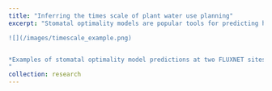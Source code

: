 ```yaml
---
title: "Inferring the times scale of plant water use planning"
excerpt: "Stomatal optimality models are popular tools for predicting how plants adjust their water use in response to drought, but they typically make the unrealistic simplifying assumption that plants optimize a reward function at each instant independently. By developing a new model that integrates water use and photosynthesis over time, we can quantify the time horizon over which plants in different ecosystems conserve water. This work was a collaboration with Xue Feng's lab at the University of Minnesota.

![](/images/timescale_example.png)


*Examples of stomatal optimality model predictions at two FLUXNET sites, with different values of the water saving time scale parameter (tau)*
"
collection: research
---
```

